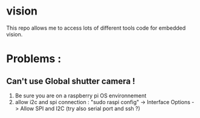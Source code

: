 # vision
This repo allows me to access lots of different tools code for embedded vision.





# Problems :

## Can't use Global shutter camera !

1) Be sure you are on a raspberry pi OS environnement
2) allow i2c and spi connection : "sudo raspi config" ->  Interface Options -> Allow SPI and I2C (try also serial port and ssh ?)
